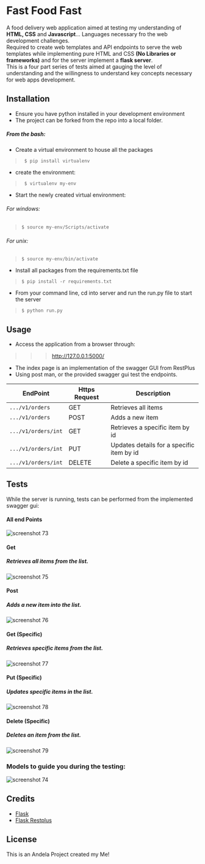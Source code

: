 
# Fast Food Fast

A food delivery web application aimed at testing my understanding of **HTML, CSS** and **Javascript**... Languages necessary fro the web development challenges. <br>
Required to create web templates and API endpoints to serve the web templates while implementing pure HTML and CSS **(No Libraries or frameworks)** and for the server implement a **flask server**. <br>
This is a four part series of tests aimed at gauging the level of understanding and the willingness to understand key concepts necessary for web apps development.

## Installation
- Ensure you have python installed in your development environment
- The project can be forked from the repo into a local folder.
##### From the bash:
- Create a virtual environment to house all the packages
> ` $ pip install virtualenv`
- create the environment:
> ` $ virtualenv my-env`
- Start the newly created virtual environment:

###### For windows:
> `$ source my-env/Scripts/activate`

###### For unix:
> `$ source my-env/bin/activate`

- Install all packages from the requirements.txt file
> `$ pip install -r requirements.txt`

- From your command line, cd into server and run the run.py file to start the server
> `$ python run.py`

## Usage
- Access the application from a browser through:
>>> http://127.0.0.1:5000/   
- The index page is an implementation of the swagger GUI from RestPlus
- Using post man, or the provided swagger gui test the endpoints.

| EndPoint | Https Request | Description |
| --- | --- | --- |
| `.../v1/orders` | GET | Retrieves all items |
| `.../v1/orders` | POST | Adds a new item |
| `.../v1/orders/int` | GET | Retrieves a specific item by id |
| `.../v1/orders/int` | PUT | Updates details for a specific item by id |
| `.../v1/orders/int` | DELETE | Delete a specific item by id |

## Tests
While the server is running, tests can be performed from the implemented swagger gui:
#### All end Points
![screenshot 73](https://user-images.githubusercontent.com/41139653/46023503-70f9c780-c0ed-11e8-926c-c5ebb157053d.png)
#### Get
##### Retrieves all items from the list.
![screenshot 75](https://user-images.githubusercontent.com/41139653/46030223-449a7700-c0fe-11e8-97dd-4c4c932126b4.png)
#### Post
##### Adds a new item into the list.
![screenshot 76](https://user-images.githubusercontent.com/41139653/46030240-511ecf80-c0fe-11e8-92d1-f44097620236.png)
#### Get (Specific)
##### Retrieves specific items from the list.
![screenshot 77](https://user-images.githubusercontent.com/41139653/46030242-51b76600-c0fe-11e8-9c70-360b808e7708.png)
#### Put (Specific)
##### Updates specific items in the list.
![screenshot 78](https://user-images.githubusercontent.com/41139653/46030245-51b76600-c0fe-11e8-8f15-8b65f99389cc.png)
#### Delete (Specific)
##### Deletes an item from the list.
![screenshot 79](https://user-images.githubusercontent.com/41139653/46030249-524ffc80-c0fe-11e8-9035-17e3ef718d9d.png)

### Models to guide you during the testing:
![screenshot 74](https://user-images.githubusercontent.com/41139653/46030215-3e0bff80-c0fe-11e8-9d70-ae60e32f2ae1.png)

## Credits
- [Flask](http://flask.pocoo.org/docs/1.0/)
- [Flask Restplus](https://flask-restplus.readthedocs.io/en/stable/)

## License
This is an Andela Project created my Me!
